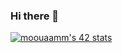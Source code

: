 ### Hi there 👋

[![moouaamm's 42 stats](https://badge.mediaplus.ma/greenbinary/moouaamm?UM6P=off)](https://github.com/oakoudad/badge42)
<!--
**MedWA3MO/MedWA3MO** is a ✨ _special_ ✨ repository because its `README.md` (this file) appears on your GitHub profile.

Here are some ideas to get you started:
- 🔭 I’m currently working on my skills...
- 🌱 I’m currently learning c language...
- 👯 I’m looking to collaborate on 42 projects...
- 🤔 I’m looking for help with ...
- 💬 Ask me about anything...
- 📫 How to reach me: ...
- 😄 Pronouns: ...
- ⚡ Fun fact: ...
-->
